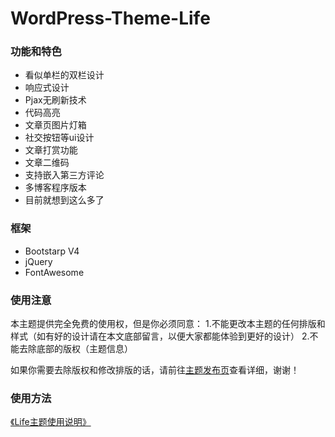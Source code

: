 # WordPress-Theme-Life

### 功能和特色

* 看似单栏的双栏设计
* 响应式设计
* Pjax无刷新技术
* 代码高亮
* 文章页图片灯箱
* 社交按钮等ui设计
* 文章打赏功能
* 文章二维码
* 支持嵌入第三方评论
* 多博客程序版本
* 目前就想到这么多了


### 框架
* Bootstarp V4
* jQuery
* FontAwesome


### 使用注意


本主题提供完全免费的使用权，但是你必须同意：
1.不能更改本主题的任何排版和样式（如有好的设计请在本文底部留言，以便大家都能体验到更好的设计）
2.不能去除底部的版权（主题信息）

如果你需要去除版权和修改排版的话，请前往[主题发布页](https://weic.me/themes-life/)查看详细，谢谢！


### 使用方法

[《Life主题使用说明》](https://www.kancloud.cn/weic/themes-life-doc)